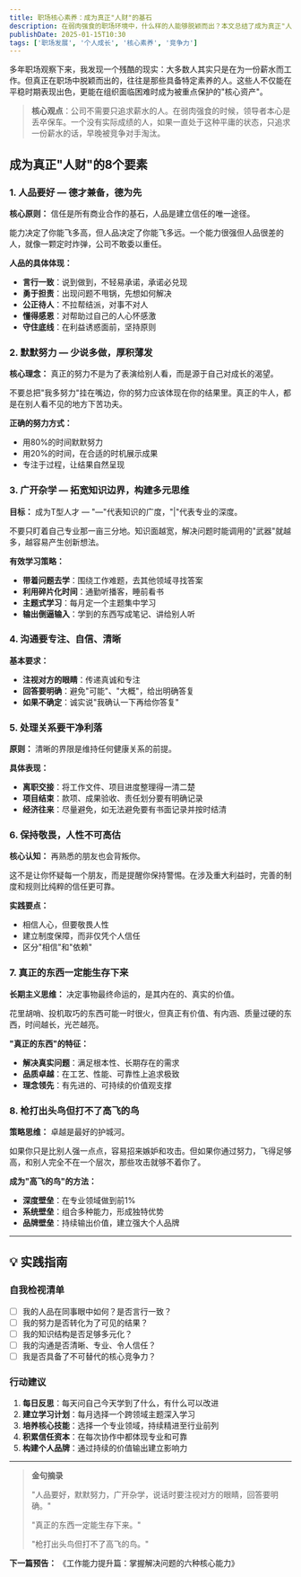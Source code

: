 ```yaml
---
title: 职场核心素养：成为真正"人财"的基石
description: 在弱肉强食的职场环境中，什么样的人能够脱颖而出？本文总结了成为真正"人财"必须具备的核心素养，从人品修养到专业能力，从思维方式到行为准则。
publishDate: 2025-01-15T10:30
tags: ['职场发展', '个人成长', '核心素养', '竞争力']
---
```


多年职场观察下来，我发现一个残酷的现实：大多数人其实只是在为一份薪水而工作。但真正在职场中脱颖而出的，往往是那些具备特定素养的人。这些人不仅能在平稳时期表现出色，更能在组织面临困难时成为被重点保护的"核心资产"。

> **核心观点**：公司不需要只追求薪水的人。在弱肉强食的时候，领导者本心是丢卒保车。一个没有实际成绩的人，如果一直处于这种平庸的状态，只追求一份薪水的话，早晚被竞争对手淘汰。

## 成为真正"人财"的8个要素

### 1. **人品要好** — 德才兼备，德为先

**核心原则：** 信任是所有商业合作的基石，人品是建立信任的唯一途径。

能力决定了你能飞多高，但人品决定了你能飞多远。一个能力很强但人品很差的人，就像一颗定时炸弹，公司不敢委以重任。

**人品的具体体现：**
- **言行一致**：说到做到，不轻易承诺，承诺必兑现
- **勇于担责**：出现问题不甩锅，先想如何解决
- **公正待人**：不拉帮结派，对事不对人
- **懂得感恩**：对帮助过自己的人心怀感激
- **守住底线**：在利益诱惑面前，坚持原则

### 2. **默默努力** — 少说多做，厚积薄发

**核心理念：** 真正的努力不是为了表演给别人看，而是源于自己对成长的渴望。

不要总把"我多努力"挂在嘴边，你的努力应该体现在你的结果里。真正的牛人，都是在别人看不见的地方下苦功夫。

**正确的努力方式：**
- 用80%的时间默默努力
- 用20%的时间，在合适的时机展示成果
- 专注于过程，让结果自然呈现

### 3. **广开杂学** — 拓宽知识边界，构建多元思维

**目标：** 成为T型人才 — "—"代表知识的广度，"|"代表专业的深度。

不要只盯着自己专业那一亩三分地。知识面越宽，解决问题时能调用的"武器"就越多，越容易产生创新想法。

**有效学习策略：**
- **带着问题去学**：围绕工作难题，去其他领域寻找答案
- **利用碎片化时间**：通勤听播客，睡前看书
- **主题式学习**：每月定一个主题集中学习
- **输出倒逼输入**：学到的东西写成笔记、讲给别人听

### 4. **沟通要专注、自信、清晰**

**基本要求：**
- **注视对方的眼睛**：传递真诚和专注
- **回答要明确**：避免"可能"、"大概"，给出明确答复
- **如果不确定**：诚实说"我确认一下再给你答复"

### 5. **处理关系要干净利落**

**原则：** 清晰的界限是维持任何健康关系的前提。

**具体表现：**
- **离职交接**：将工作文件、项目进度整理得一清二楚
- **项目结束**：款项、成果验收、责任划分要有明确记录
- **经济往来**：尽量避免，如无法避免要有书面记录并按时结清

### 6. **保持敬畏，人性不可高估**

**核心认知：** 再熟悉的朋友也会背叛你。

这不是让你怀疑每一个朋友，而是提醒你保持警惕。在涉及重大利益时，完善的制度和规则比纯粹的信任更可靠。

**实践要点：**
- 相信人心，但要敬畏人性
- 建立制度保障，而非仅凭个人信任
- 区分"相信"和"依赖"

### 7. **真正的东西一定能生存下来**

**长期主义思维：** 决定事物最终命运的，是其内在的、真实的价值。

花里胡哨、投机取巧的东西可能一时很火，但真正有价值、有内涵、质量过硬的东西，时间越长，光芒越亮。

**"真正的东西"的特征：**
- **解决真实问题**：满足根本性、长期存在的需求
- **品质卓越**：在工艺、性能、可靠性上追求极致
- **理念领先**：有先进的、可持续的价值观支撑

### 8. **枪打出头鸟但打不了高飞的鸟**

**策略思维：** 卓越是最好的护城河。

如果你只是比别人强一点点，容易招来嫉妒和攻击。但如果你通过努力，飞得足够高，和别人完全不在一个层次，那些攻击就够不着你了。

**成为"高飞的鸟"的方法：**
- **深度壁垒**：在专业领域做到前1%
- **系统壁垒**：组合多种能力，形成独特优势
- **品牌壁垒**：持续输出价值，建立强大个人品牌

---

## 💡 实践指南

### 自我检视清单
- [ ] 我的人品在同事眼中如何？是否言行一致？
- [ ] 我的努力是否转化为了可见的结果？
- [ ] 我的知识结构是否足够多元化？
- [ ] 我的沟通是否清晰、专业、令人信任？
- [ ] 我是否具备了不可替代的核心竞争力？

### 行动建议
1. **每日反思**：每天问自己今天学到了什么，有什么可以改进
2. **建立学习计划**：每月选择一个跨领域主题深入学习
3. **培养核心技能**：选择一个专业领域，持续精进至行业前列
4. **积累信任资本**：在每次协作中都体现专业和可靠
5. **构建个人品牌**：通过持续的价值输出建立影响力

---

> **金句摘录**
> 
> "人品要好，默默努力，广开杂学，说话时要注视对方的眼睛，回答要明确。"
> 
> "真正的东西一定能生存下来。"
> 
> "枪打出头鸟但打不了高飞的鸟。"

**下一篇预告：** 《工作能力提升篇：掌握解决问题的六种核心能力》